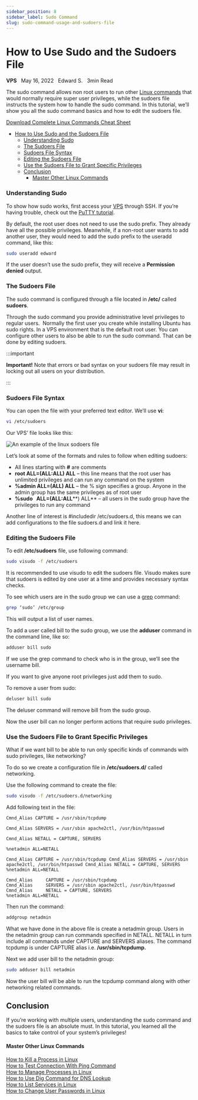 ```yaml
---
sidebar_position: 8
sidebar_label: Sudo Command
slug: sudo-command-usage-and-sudoers-file
---
```


# How to Use Sudo and the Sudoers File

**VPS** &nbsp; May 16, 2022 &nbsp; Edward S. &nbsp; 3min Read

The sudo command allows non root users to run other [Linux commands](/linux-basics/commands) that would normally require super user privileges, while the sudoers file instructs the system how to handle the sudo command. In this tutorial, we’ll show you all the sudo command basics and how to edit the sudoers file.

[Download Complete Linux Commands Cheat Sheet](https://app.monstercampaigns.com/c/jg9u9k0by4lj9pvcjeso/)

- [How to Use Sudo and the Sudoers File](#how-to-use-sudo-and-the-sudoers-file)
    - [Understanding Sudo](#understanding-sudo)
    - [The Sudoers File](#the-sudoers-file)
    - [Sudoers File Syntax](#sudoers-file-syntax)
    - [Editing the Sudoers File](#editing-the-sudoers-file)
    - [Use the Sudoers File to Grant Specific Privileges](#use-the-sudoers-file-to-grant-specific-privileges)
  - [Conclusion](#conclusion)
      - [Master Other Linux Commands](#master-other-linux-commands)

### Understanding Sudo

To show how sudo works, first access your [VPS](/tutorials/what-is-vps-hosting) through SSH. If you’re having trouble, check out the [PuTTY tutorial](/tutorials/how-to-use-putty-ssh).

By default, the root user does not need to use the sudo prefix. They already have all the possible privileges. Meanwhile, if a non-root user wants to add another user, they would need to add the sudo prefix to the useradd command, like this:

``` bash
sudo useradd edward
```

If the user doesn’t use the sudo prefix, they will receive a **Permission denied** output.

### The Sudoers File

The sudo command is configured through a file located in **/etc/** called **sudoers**.

Through the sudo command you provide administrative level privileges to regular users.  Normally the first user you create while installing Ubuntu has sudo rights. In a VPS environment that is the default root user. You can configure other users to also be able to run the sudo command. That can be done by editing sudoers.

:::important

**Important!** Note that errors or bad syntax on your sudoers file may result in locking out all users on your distribution.

:::

### Sudoers File Syntax

You can open the file with your preferred text editor. We’ll use **vi**:

``` bash
vi /etc/sudoers
```

Our VPS’ file looks like this:

![An example of the linux sodoers file](https://www.hostinger.com/tutorials/wp-content/uploads/sites/2/2019/03/linux-sudoers-file.png)

Let’s look at some of the formats and rules to follow when editing sudoers:

*   All lines starting with **#** are comments
*   **root ALL=(ALL:ALL) ALL** – this line means that the root user has unlimited privileges and can run any command on the system
*   **%admin ALL=(ALL) ALL** – the % sign specifies a group. Anyone in the admin group has the same privileges as of root user
*   **%sudo   ALL=(ALL:ALL****) ALL** – all users in the sudo group have the privileges to run any command

Another line of interest is #includedir /etc/sudoers.d, this means we can add configurations to the file sudoers.d and link it here.

### Editing the Sudoers File

To edit **/etc/sudoers** file, use following command:

``` bash
sudo visudo -f /etc/sudoers
```

It is recommended to use visudo to edit the sudoers file. Visudo makes sure that sudoers is edited by one user at a time and provides necessary syntax checks.

To see which users are in the sudo group we can use a [grep](https://www.hostinger.com/docs/linux-basics/grep-command-usage-and-examples) command:

``` bash
grep ‘sudo’ /etc/group
```

This will output a list of user names.

To add a user called bill to the sudo group, we use the **adduser** command in the command line, like so:

``` bash
adduser bill sudo
```

If we use the grep command to check who is in the group, we’ll see the username bill.

If you want to give anyone root privileges just add them to sudo.

To remove a user from sudo:

``` bash
deluser bill sudo
```

The deluser command will remove bill from the sudo group.

Now the user bill can no longer perform actions that require sudo privileges.

### Use the Sudoers File to Grant Specific Privileges

What if we want bill to be able to run only specific kinds of commands with sudo privileges, like networking?

To do so we create a configuration file in **/etc/sudoers.d/** called networking.

Use the following command to create the file:

``` bash
sudo visudo -f /etc/sudoers.d/networking
```

Add following text in the file:

```
Cmnd_Alias CAPTURE = /usr/sbin/tcpdump

Cmnd_Alias SERVERS = /usr/sbin apache2ctl, /usr/bin/htpasswd

Cmnd_Alias NETALL = CAPTURE, SERVERS

%netadmin ALL=NETALL

Cmnd_Alias CAPTURE = /usr/sbin/tcpdump Cmnd_Alias SERVERS = /usr/sbin apache2ctl, /usr/bin/htpasswd Cmnd_Alias NETALL = CAPTURE, SERVERS %netadmin ALL=NETALL

Cmnd_Alias     CAPTURE = /usr/sbin/tcpdump
Cmnd_Alias     SERVERS = /usr/sbin apache2ctl, /usr/bin/htpasswd
Cmnd_Alias     NETALL = CAPTURE, SERVERS
%netadmin ALL=NETALL
```

Then run the command:

``` bash
addgroup netadmin
```

What we have done in the above file is create a netadmin group. Users in the netadmin group can run commands specified in NETALL. NETALL in turn include all commands under CAPTURE and SERVERS aliases. The command tcpdump is under CAPTURE alias i.e. **/usr/sbin/tcpdump.**

Next we add user bill to the netadmin group:

``` bash
sudo adduser bill netadmin
```

Now the user bill will be able to run the tcpdump command along with other networking related commands.

Conclusion
----------

If you’re working with multiple users, understanding the sudo command and the sudoers file is an absolute must. In this tutorial, you learned all the basics to take control of your system’s privileges!

#### Master Other Linux Commands

[How to Kill a Process in Linux](/tutorials/how-to-kill-a-process-in-linux/)  
[How to Test Connection With Ping Command](/tutorials/linux-ping-command-with-examples/)  
[How to Manage Processes in Linux](/tutorials/vps/how-to-manage-processes-in-linux-using-command-line)  
[How to Use Dig Command for DNS Lookup](/tutorials/how-to-use-the-dig-command-in-linux/)  
[How to List Services in Linux](/tutorials/manage-and-list-services-in-linux/)  
[How to Change User Passwords in Linux](/tutorials/how-to-change-password-in-linux/)